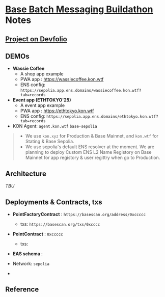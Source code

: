 # [Base Batch Messaging Buildathon](https://base-batch-messaging.devfolio.co/) Notes

## [Project on Devfolio](https://devfolio.co/projects/kon-3d46)

## DEMOs
- __Wassie Coffee__
  - A shop app example
  - PWA app : https://wassiecoffee.kon.wtf
  - ENS config: `https://sepolia.app.ens.domains/wassiecoffee.kon.wtf?tab=records`
- __Event app (ETHTOKYO'25)__
  - A event app example
  - PWA app : https://ethtokyo.kon.wtf
  - ENS config: `https://sepolia.app.ens.domains/ethtokyo.kon.wtf?tab=records`
- KON Agent: `agent.kon.wtf` `base-sepolia`

> * We use `kon.xyz` for Production & Base Mainnet, and `kon.wtf` for Stating & Base Sepolia.
> * We use sepolia's default ENS resolver at the moment. We are planning to deploy Custom ENS L2 Name Registory on Base Mainnet for app registory & user regittry when go to Production.

## Architecture

_TBU_

## Deployments & Contracts, txs
- __PointFactoryContract__ : `https://basescan.org/address/0xccccc`
  - txs: `https://basescan.org/txs/0xcccc`
- __PointContract__ : `0xccccc`
  - txs:
- __EAS schema__ :

- Network: `sepolia`
-


## Reference
